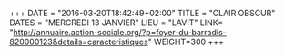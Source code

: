 +++
DATE = "2016-03-20T18:42:49+02:00"
TITLE = "CLAIR OBSCUR"
DATES = "MERCREDI 13 JANVIER"
LIEU = "LAVIT"
LINK= "http://annuaire.action-sociale.org/?p=foyer-du-barradis-820000123&details=caracteristiques"
WEIGHT=300
+++


